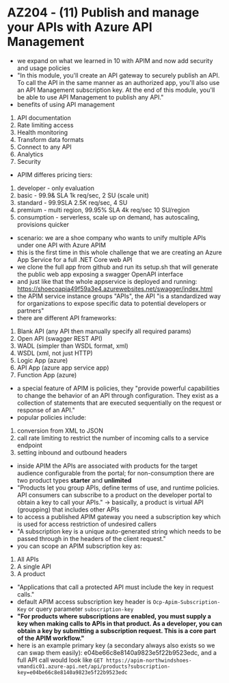 # AZ204 - (11) Publish and manage your APIs with Azure API Management

- we expand on what we learned in 10 with APIM and now add security and usage policies
- "In this module, you'll create an API gateway to securely publish an API. To call the API in the same manner as an authorized app, you'll also use an API Management subscription key. At the end of this module, you'll be able to use API Management to publish any API."
- benefits of using API management

1. API documentation
2. Rate limiting access
3. Health monitoring
4. Transform data formats
5. Connect to any API
6. Analytics
7. Security

- APIM differes pricing tiers:

1. developer - only evaluation
2. basic - 99.9& SLA 1k req/sec, 2 SU (scale unit)
3. standard - 99.9SLA 2.5K req/sec, 4 SU
4. premium - multi region, 99.95% SLA 4k req/sec 10 SU/region
5. consumption - serverless, scale up on demand, has autoscaling, provisions quicker

- scenario: we are a shoe company who wants to unify multiple APIs under one API with Azure APIM
- this is the first time in this whole challenge that we are creating an Azure App Service for a full .NET Core web API
- we clone the full app from github and run its setup.sh that will generate the public web app exposing a swagger OpenAPI interface
- and just like that the whole appservice is deployed and running: <https://shoecoapia49f59a3e4.azurewebsites.net/swagger/index.html>
- the APIM service instance groups "APIs", the API "is a standardized way for organizations to expose specific data to potential developers or partners"
- there are different API frameworks:

1. Blank API (any API then manually specify all required params)
2. Open API (swagger REST API)
3. WADL (simpler than WSDL format, xml)
4. WSDL (xml, not just HTTP)
5. Logic App (azure)
6. API App (azure app service app)
7. Function App (azure)

- a special feature of APIM is policies, they "provide powerful capabilities to change the behavior of an API through configuration. They exist as a collection of statements that are executed sequentially on the request or response of an API."
- popular policies include:

1. conversion from XML to JSON
2. call rate limiting to restrict the number of incoming calls to a service endpoint
3. setting inbound and outbound headers

- inside APIM the APIs are associated with products for the target audience configurable from the portal; for non-consumption there are two product types __starter__ and __unlimited__
- "Products let you group APIs, define terms of use, and runtime policies. API consumers can subscribe to a product on the developer portal to obtain a key to call your APIs." -> basically, a product is virtual API (groupping) that includes other APIs
- to access a published APIM gateway you need a subscription key which is used for access restriction of undesired callers
- "A subscription key is a unique auto-generated string which needs to be passed through in the headers of the client request."
- you can scope an APIM subscription key as:

1. All APIs
2. A single API
3. A product

- "Applications that call a protected API must include the key in request calls."
- default APIM access subscription key header is `Ocp-Apim-Subscription-Key` or query parameter `subscription-key`
- **"For products where subscriptions are enabled, you must supply a key when making calls to APIs in that product. As a developer, you can obtain a key by submitting a subscription request. This is a core part of the APIM workflow."**
- here is an example primary key (a secondary always also exists so we can swap them easily): e04be66c8e8140a9823e5f22b9523edc, and a full API call would look like `GET https://apim-northwindshoes-vmandic01.azure-api.net/api/products?subscription-key=e04be66c8e8140a9823e5f22b9523edc`
